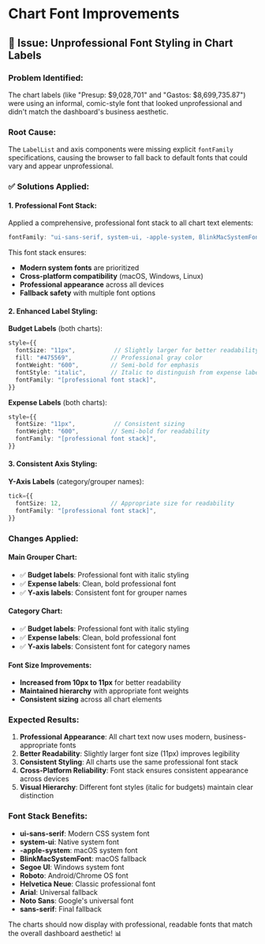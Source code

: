 # Chart Font Improvements

## 🎨 Issue: Unprofessional Font Styling in Chart Labels

### Problem Identified:

The chart labels (like "Presup: $9,028,701" and "Gastos: $8,699,735.87") were using an informal, comic-style font that looked unprofessional and didn't match the dashboard's business aesthetic.

### Root Cause:

The `LabelList` and axis components were missing explicit `fontFamily` specifications, causing the browser to fall back to default fonts that could vary and appear unprofessional.

### ✅ Solutions Applied:

#### 1. **Professional Font Stack**:

Applied a comprehensive, professional font stack to all chart text elements:

```typescript
fontFamily: "ui-sans-serif, system-ui, -apple-system, BlinkMacSystemFont, 'Segoe UI', Roboto, 'Helvetica Neue', Arial, 'Noto Sans', sans-serif";
```

This font stack ensures:

- **Modern system fonts** are prioritized
- **Cross-platform compatibility** (macOS, Windows, Linux)
- **Professional appearance** across all devices
- **Fallback safety** with multiple font options

#### 2. **Enhanced Label Styling**:

**Budget Labels** (both charts):

```typescript
style={{
  fontSize: "11px",           // Slightly larger for better readability
  fill: "#475569",           // Professional gray color
  fontWeight: "600",         // Semi-bold for emphasis
  fontStyle: "italic",       // Italic to distinguish from expense labels
  fontFamily: "[professional font stack]",
}}
```

**Expense Labels** (both charts):

```typescript
style={{
  fontSize: "11px",           // Consistent sizing
  fontWeight: "600",         // Semi-bold for readability
  fontFamily: "[professional font stack]",
}}
```

#### 3. **Consistent Axis Styling**:

**Y-Axis Labels** (category/grouper names):

```typescript
tick={{
  fontSize: 12,              // Appropriate size for readability
  fontFamily: "[professional font stack]",
}}
```

### Changes Applied:

#### **Main Grouper Chart**:

- ✅ **Budget labels**: Professional font with italic styling
- ✅ **Expense labels**: Clean, bold professional font
- ✅ **Y-axis labels**: Consistent font for grouper names

#### **Category Chart**:

- ✅ **Budget labels**: Professional font with italic styling
- ✅ **Expense labels**: Clean, bold professional font
- ✅ **Y-axis labels**: Consistent font for category names

#### **Font Size Improvements**:

- **Increased from 10px to 11px** for better readability
- **Maintained hierarchy** with appropriate font weights
- **Consistent sizing** across all chart elements

### Expected Results:

1. **Professional Appearance**: All chart text now uses modern, business-appropriate fonts
2. **Better Readability**: Slightly larger font size (11px) improves legibility
3. **Consistent Styling**: All charts use the same professional font stack
4. **Cross-Platform Reliability**: Font stack ensures consistent appearance across devices
5. **Visual Hierarchy**: Different font styles (italic for budgets) maintain clear distinction

### Font Stack Benefits:

- **ui-sans-serif**: Modern CSS system font
- **system-ui**: Native system font
- **-apple-system**: macOS system font
- **BlinkMacSystemFont**: macOS fallback
- **Segoe UI**: Windows system font
- **Roboto**: Android/Chrome OS font
- **Helvetica Neue**: Classic professional font
- **Arial**: Universal fallback
- **Noto Sans**: Google's universal font
- **sans-serif**: Final fallback

The charts should now display with professional, readable fonts that match the overall dashboard aesthetic! 📊
